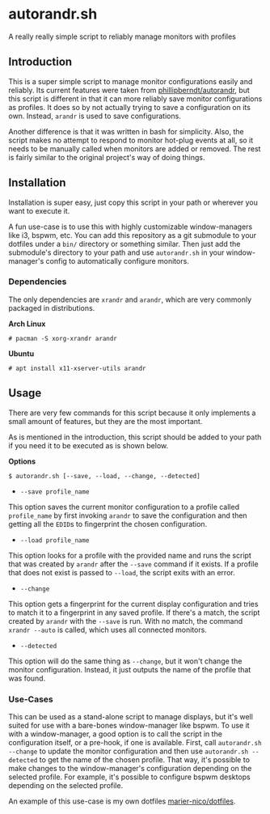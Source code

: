 # autorandr.sh
A really really simple script to reliably manage monitors with profiles

## Introduction

This is a super simple script to manage monitor configurations easily and
reliably. Its current features were taken from
[phillipberndt/autorandr](https://github.com/phillipberndt/autorandr),
but this script is different in that it can more reliably save monitor
configurations as profiles. It does so by not actually trying to save
a configuration on its own. Instead, `arandr` is used to save configurations.

Another difference is that it was written in bash for simplicity. Also,
the script makes no attempt to respond to monitor hot-plug events at all,
so it needs to be manually called when monitors are added or removed.
The rest is fairly similar to the original project's way of doing things.

## Installation

Installation is super easy, just copy this script in your path or wherever
you want to execute it.

A fun use-case is to use this with highly customizable window-managers like
i3, bspwm, etc. You can add this repository as a git submodule to your dotfiles
under a `bin/` directory or something similar. Then just add the submodule's
directory to your path and use `autorandr.sh` in your window-manager's config
to automatically configure monitors.

### Dependencies

The only dependencies are `xrandr` and `arandr`, which are very commonly packaged
in distributions.

**Arch Linux**
```
# pacman -S xorg-xrandr arandr
```

**Ubuntu**
```
# apt install x11-xserver-utils arandr
```

## Usage

There are very few commands for this script because it only implements a
small amount of features, but they are the most important.

As is mentioned in the introduction, this script should be added to your
path if you need it to be executed as is shown below.

**Options**
```
$ autorandr.sh [--save, --load, --change, --detected]
```

- `--save profile_name`

This option saves the current monitor configuration to a profile called
`profile_name` by first invoking `arandr` to save the configuration and
then getting all the `EDID`s to fingerprint the chosen configuration.

- `--load profile_name`

This option looks for a profile with the provided name and runs the script
that was created by `arandr` after the `--save` command if it exists. If
a profile that does not exist is passed to `--load`, the script exits with
an error.

- `--change`

This option gets a fingerprint for the current display configuration and
tries to match it to a fingerprint in any saved profile. If there's a match,
the script created by `arandr` with the `--save` is run. With no match,
the command `xrandr --auto` is called, which uses all connected monitors.

- `--detected`

This option will do the same thing as `--change`, but it won't change the
monitor configuration. Instead, it just outputs the name of the profile that
was found.

### Use-Cases

This can be used as a stand-alone script to manage displays, but it's well
suited for use with a bare-bones window-manager like bspwm. To use it with
a window-manager, a good option is to call the script in the configuration
itself, or a pre-hook, if one is available. First, call `autorandr.sh --change`
to update the monitor configuration and then use `autorandr.sh --detected`
to get the name of the chosen profile. That way, it's possible to make
changes to the window-manager's configuration depending on the selected
profile. For example, it's possible to configure bspwm desktops depending
on the selected profile.

An example of this use-case is my own dotfiles [marier-nico/dotfiles](https://github.com/marier-nico/dotfiles/blob/nord-bspwm/config/bspwm/bspwmrc).
